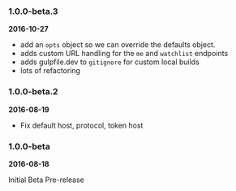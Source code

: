 ### 1.0.0-beta.3
**2016-10-27**
* add an `opts` object so we can override the defaults object.
* adds custom URL handling for the `me` and `watchlist` endpoints
* adds gulpfile.dev to `gitignore` for custom local builds
* lots of refactoring

### 1.0.0-beta.2
**2016-08-19**

* Fix default host, protocol, token host

### 1.0.0-beta
**2016-08-18**

Initial Beta Pre-release
